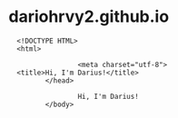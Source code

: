 # dariohrvy2.github.io  
      <!DOCTYPE HTML>
      <html>
<head>

                     <meta charset="utf-8">
      <title>Hi, I'm Darius!</title>
             </head>
<body>

                     Hi, I'm Darius!
             </body>
</html>